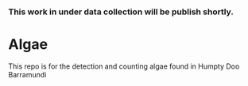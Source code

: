 
### This work in under data collection will be publish shortly. 

# Algae
This repo is for the detection and counting algae found in Humpty Doo Barramundi
